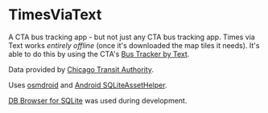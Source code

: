 # TimesViaText
A CTA bus tracking app - but not just any CTA bus tracking app.
Times via Text works *entirely offline* (once it's downloaded the map tiles it needs).
It's able to do this by using the CTA's [Bus Tracker by Text](http://www.transitchicago.com/riding_cta/how_to_guides/bustrackertext.aspx).

Data provided by [Chicago Transit Authority](http://transitchicago.com).

Uses [osmdroid](https://github.com/osmdroid/osmdroid) and [Android SQLiteAssetHelper](https://github.com/jgilfelt/android-sqlite-asset-helper).

[DB Browser for SQLite](https://github.com/sqlitebrowser/sqlitebrowser) was used during development.
